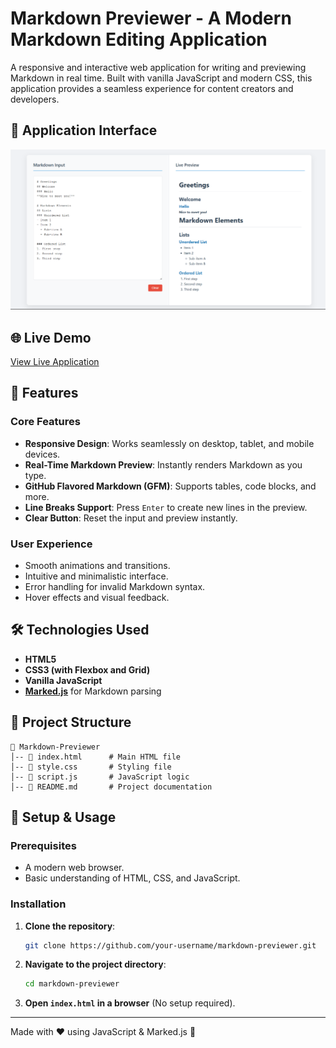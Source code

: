 # Markdown Previewer - A Modern Markdown Editing Application

A responsive and interactive web application for writing and previewing Markdown in real time. Built with vanilla JavaScript and modern CSS, this application provides a seamless experience for content creators and developers.

## 📱 Application Interface

![Markdown Previewer](./Assets/01.png)

## 🌐 Live Demo
[View Live Application](https://markdown-previewer-eight-zeta.vercel.app/)

## 🚀 Features

### Core Features
- **Responsive Design**: Works seamlessly on desktop, tablet, and mobile devices.
- **Real-Time Markdown Preview**: Instantly renders Markdown as you type.
- **GitHub Flavored Markdown (GFM)**: Supports tables, code blocks, and more.
- **Line Breaks Support**: Press `Enter` to create new lines in the preview.
- **Clear Button**: Reset the input and preview instantly.

### User Experience
- Smooth animations and transitions.
- Intuitive and minimalistic interface.
- Error handling for invalid Markdown syntax.
- Hover effects and visual feedback.

## 🛠️ Technologies Used
- **HTML5**
- **CSS3 (with Flexbox and Grid)**
- **Vanilla JavaScript**
- **[Marked.js](https://marked.js.org/)** for Markdown parsing

## 📂 Project Structure
```
📁 Markdown-Previewer
│-- 📄 index.html      # Main HTML file
│-- 📄 style.css       # Styling file
│-- 📄 script.js       # JavaScript logic
│-- 📄 README.md       # Project documentation
```

## 🔧 Setup & Usage

### Prerequisites
- A modern web browser.
- Basic understanding of HTML, CSS, and JavaScript.

### Installation
1. **Clone the repository**:
   ```sh
   git clone https://github.com/your-username/markdown-previewer.git
   ```
2. **Navigate to the project directory**:
   ```sh
   cd markdown-previewer
   ```
3. **Open `index.html` in a browser** (No setup required).

---
Made with ❤️ using JavaScript & Marked.js 🚀
